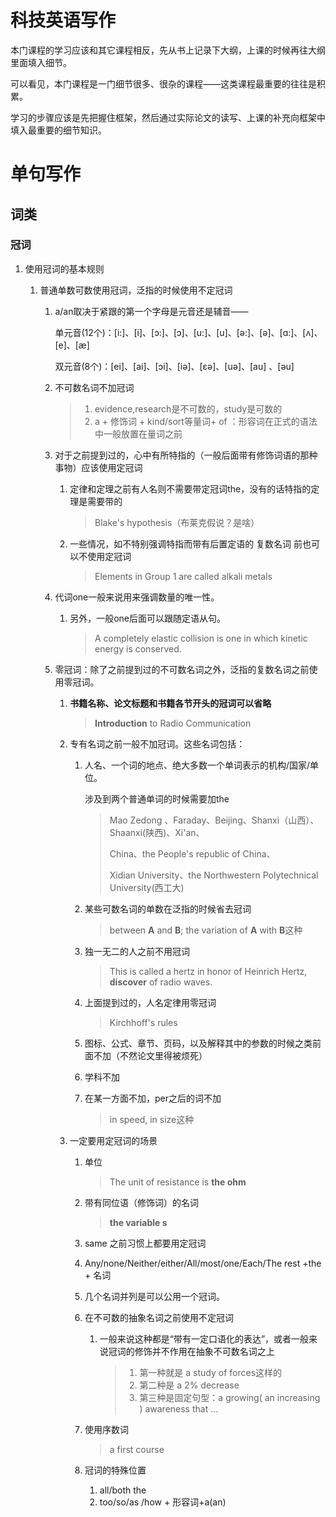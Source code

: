 # 科技英语写作

本门课程的学习应该和其它课程相反，先从书上记录下大纲，上课的时候再往大纲里面填入细节。

可以看见，本门课程是一门细节很多、很杂的课程——这类课程最重要的往往是积累。

学习的步骤应该是先把握住框架，然后通过实际论文的读写、上课的补充向框架中填入最重要的细节知识。

# 单句写作

## 词类

### 冠词

1. 使用冠词的基本规则

   1. 普通单数可数使用冠词，泛指的时候使用不定冠词

      1. a/an取决于紧跟的第一个字母是元音还是辅音——

         单元音(12个)：[i:]、[i]、[ɔ:]、[ɔ]、[u:]、[u]、[ə:]、[ə]、[ɑ:]、[ʌ]、[e]、[æ]

         双元音(8个)：[ei]、[ai]、[ɔi]、[iə]、[ɛə]、[uə]、[au] 、[əu]

      2. 不可数名词不加冠词

         > 1. evidence,research是不可数的，study是可数的
         > 2. a + 修饰词 + kind/sort等量词+ of ：形容词在正式的语法中一般放置在量词之前

      3. 对于之前提到过的，心中有所特指的（一般后面带有修饰词语的那种事物）应该使用定冠词

         1. 定律和定理之前有人名则不需要带定冠词the，没有的话特指的定理是需要带的

            > Blake's hypothesis（布莱克假说？是啥）

         2. 一些情况，如不特别强调特指而带有后置定语的 复数名词 前也可以不使用定冠词

            > Elements in Group 1 are called alkali metals

      4. 代词one一般来说用来强调数量的唯一性。

         1. 另外，一般one后面可以跟随定语从句。

            > A completely elastic collision is one in which kinetic energy is conserved.

      5. 零冠词：除了之前提到过的不可数名词之外，泛指的复数名词之前使用零冠词。

         1. **书籍名称、论文标题和书籍各节开头的冠词可以省略**

            > **Introduction** to Radio Communication

         2. 专有名词之前一般不加冠词。这些名词包括：

            1. 人名、一个词的地点、绝大多数一个单词表示的机构/国家/单位。

               涉及到两个普通单词的时候需要加the

               > Mao Zedong 、Faraday、Beijing、Shanxi（山西）、Shaanxi(陕西)、Xi'an、
               >
               > China、the People's republic of China、
               >
               > Xidian University、the Northwestern Polytechnical University(西工大)

            2. 某些可数名词的单数在泛指的时候省去冠词

               > between **A** and **B**; the variation of **A** with **B**这种

            3. 独一无二的人之前不用冠词

               > This is called a hertz in honor of Heinrich Hertz, **discover** of radio waves.

            4. 上面提到过的，人名定律用零冠词

               > Kirchhoff's rules

            5. 图标、公式、章节、页码，以及解释其中的参数的时候之类前面不加（不然论文里得被烦死）

            6. 学科不加

            7. 在某一方面不加，per之后的词不加

               > in speed, in size这种

         3. 一定要用定冠词的场景

            1. 单位

               > The unit of resistance is **the ohm**

            2. 带有同位语（修饰词）的名词

               > **the variable s**

            3. same 之前习惯上都要用定冠词

            4. Any/none/Neither/either/All/most/one/Each/The rest +the + 名词

            5. 几个名词并列是可以公用一个冠词。

            6. 在不可数的抽象名词之前使用不定冠词

               1. 一般来说这种都是“带有一定口语化的表达”，或者一般来说冠词的修饰并不作用在抽象不可数名词之上

                  > 1. 第一种就是 a study of forces这样的
                  > 2. 第二种是 a 2% decrease
                  > 3. 第三种是固定句型：a growing( an increasing ) awareness that ...

            7. 使用序数词 

               > a first course

            8. 冠词的特殊位置

               1. all/both the
               2. too/so/as /how + 形容词+a(an)
